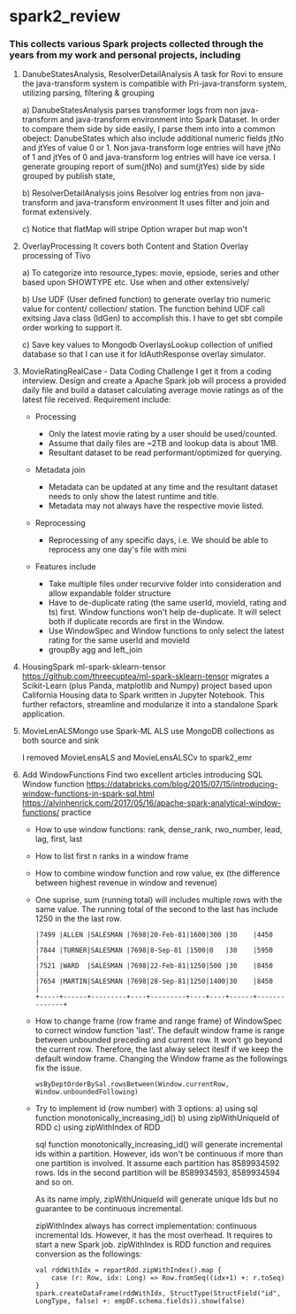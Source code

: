 # spark2_review

### This collects various Spark projects collected through the years from my work and personal projects, including


   1. DanubeStatesAnalysis, ResolverDetailAnalysis
      A task for Rovi to ensure the java-transform system is compatible with Pri-java-transform system, utilizing
      parsing, filtering & grouping
        
       a) DanubeStatesAnalysis parses transformer logs from non java-transform and java-transform environment into
          Spark Dataset.  In order to compare them side by side easily, I parse them into into a common obeject:
          DanubeStates which also include additional numeric fields jtNo and jtYes of value 0 or 1. Non java-transform
          loge entries will have jtNo of 1 and jtYes of 0 and java-transform log entries will have ice versa. I
          generate grouping report of sum(jtNo) and sum(jtYes) side by side grouped by publish state,
          
       b) ResolverDetailAnalysis joins Resolver log entries from non java-transform and java-transform environment
          It uses filter and join and format extensively. 
          
       c) Notice that flatMap will stripe Option wraper but map won't    
         
   2. OverlayProcessing 
      It covers both Content and Station Overlay processing of Tivo
       
       a) To categorize into resource_types: movie, epsiode, series and other based upon SHOWTYPE etc. Use when
          and other extensively/
          
       b) Use UDF (User defined function) to generate overlay trio numeric value for content/ collection/ station.
          The function behind UDF call exitsing Java class (IdGen) to accomplish this. I have to get sbt compile
          order working to support it.
             
       c) Save key values to Mongodb OverlaysLookup collection of unified database so that I can use it
          for IdAuthResponse overlay simulator.   
       
   3. MovieRatingRealCase - Data Coding Challenge
      I get it from a coding interview. Design and create a Apache Spark job will process a provided daily file 
      and build a dataset calculating average movie ratings as of the latest file received.  Requirement include:
      
      - Processing
        - Only the latest movie rating by a user should be used/counted.
        - Assume that daily files are ~2TB and lookup data is about 1MB.
        - Resultant dataset to be read performant/optimized for querying.
      - Metadata join
        - Metadata can be updated at any time and the resultant dataset needs to only show the latest runtime and title.
        - Metadata may not always have the respective movie listed.
      - Reprocessing
        - Reprocessing of any specific days, i.e. We should be able to reprocess any one day's file with mini
        
      - Features include
        - Take multiple files under recurvive folder into consideration and allow expandable folder structure
        - Have to de-duplicate rating (the same userId, movieId, rating and ts) first. Window functions won't help
          de-duplicate.  It will select both if duplicate records are first in the Window.
        - Use WindowSpec and Window functions to only select the latest rating for the same userId and movieId
        - groupBy agg and left_join
        
          
   4. HousingSpark
      ml-spark-sklearn-tensor https://github.com/threecuptea/ml-spark-sklearn-tensor migrates a Scikit-Learn 
      (plus Panda, matplotlib and Numpy) project based upon California Housing data to Spark written in Jupyter 
      Notebook.   This further refactors, streamline and modularize it into a 
      standalone Spark application.
      
   5. MovieLenALSMongo use Spark-ML ALS use MongoDB collections as both source and sink
   
      I removed MovieLensALS and MovieLensALSCv to spark2_emr 
      
   6. Add WindowFunctions 
      Find two excellent articles introducing SQL Window function
      https://databricks.com/blog/2015/07/15/introducing-window-functions-in-spark-sql.html   
      https://alvinhenrick.com/2017/05/16/apache-spark-analytical-window-functions/
      practice
      
      - How to use window functions: rank, dense_rank, rwo_number, lead, lag, first, last
      - How to list first n ranks in a window frame
      - How to combine window function and row value, 
        ex (the difference between highest revenue in window and revenue)
      - One suprise, sum (running total) will includes multiple rows with the same value.  The running total of the 
        second to the last has include 1250 in the the last row.
      
            |7499 |ALLEN |SALESMAN |7698|20-Feb-81|1600|300 |30    |4450          |
            |7844 |TURNER|SALESMAN |7698|8-Sep-81 |1500|0   |30    |5950          |
            |7521 |WARD  |SALESMAN |7698|22-Feb-81|1250|500 |30    |8450          |
            |7654 |MARTIN|SALESMAN |7698|28-Sep-81|1250|1400|30    |8450          |
            +-----+------+---------+----+---------+----+----+------+--------------+
  
      - How to change frame (row frame and range frame) of WindowSpec to correct window function 'last'.  The default
        window frame is range between unbounded preceding and current row.  It won't go beyond the current row. 
        Therefore, the last alway select iteslf if we keep the default window frame.  Changing the Window frame as the
        followings fix the issue.
        
            wsByDeptOrderBySal.rowsBetween(Window.currentRow, Window.unboundedFollowing) 
          
      - Try to implement id (row  number) with 3 options: 
        a) using sql function monotonically_increasing_id()
        b) using zipWithUniqueId of RDD
        c) using zipWithIndex of RDD
        
        sql function monotonically_increasing_id() will generate incremental ids within a partition. However, ids won't 
        be continuous if more than one partition is involved. It assume each partition has 8589934592 rows.  Ids 
        in the second partition will be 8589934593, 8589934594 and so on.
        
        As its name imply, zipWithUniqueId will generate unique Ids but no guarantee to be continuous incremental.
        
        zipWithIndex always has correct implementation: continuous incremental Ids.  However, it has the most overhead.
        It requires to start a new Spark job.  zipWithIndex is RDD function and requires conversion as the followings:
        
            val rddWithIdx = repartRdd.zipWithIndex().map {
                case (r: Row, idx: Long) => Row.fromSeq((idx+1) +: r.toSeq)
            }
            spark.createDataFrame(rddWithIdx, StructType(StructField("id", LongType, false) +: empDF.schema.fields)).show(false)
        
      
      
   
      
          
         
        



